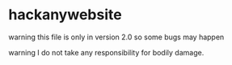 # hackanywebsite
warning this file is only in version 2.0 so some bugs may happen


warning I do not take any responsibility for bodily damage.


